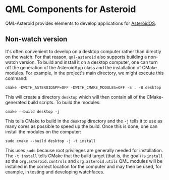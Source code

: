 # QML Components for Asteroid

QML-Asteroid provides elements to develop applications for [AsteroidOS](http://asteroidos.org).

## Non-watch version
It's often convenient to develop on a desktop computer rather than directly on the watch.  For that reason, `qml-asteroid` also supports building a non-watch version.  To build and install it on a desktop computer, one can turn off the generation of the AsteroidApp class and the installation of CMake modules.  For example, in the project's main directory, we might execute this command:

```
cmake -DWITH_ASTEROIDAPP=OFF -DWITH_CMAKE_MODULES=OFF -S . -B desktop
```

This will create a directory `desktop` which will then contain all of the CMake-generated build scripts.  To build the modules:

```
cmake --build desktop -j
```

This tells CMake to build in the `desktop` directory and the `-j` tells it to use as many cores as possible to speed up the build.  Once this is done, one can install the modules on the computer:

```
sudo cmake --build desktop -j -t install
```

This uses `sudo` because root privileges are generally needed for installation.  The `-t install` tells CMake that the build target (that is, the goal) is `install` so the `org.asteroid.controls` and `org.asteroid.utils` QML modules will be installed in the correct location for the computer and may then be used, for example, in testing and developing watchfaces.
